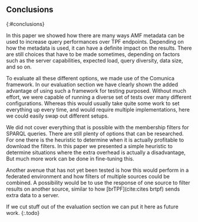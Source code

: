 ## Conclusions
{:#conclusions}

In this paper we showed how there are many ways AMF metadata can be used
to increase query performances over TPF endpoints.
Depending on how the metadata is used,
it can have a definite impact on the results.
There are still choices that have to be made sometimes,
depending on factors such as the server capabilities,
expected load, query diversity, data size, and so on.

To evaluate all these different options,
we made use of the Comunica framework.
In our evaluation section we have clearly shown the added advantage
of using such a framework for testing purposed.
Without much effort, we were capable of running a diverse set of tests over many different configurations.
Whereas this would usually take quite some work to set everything up every time,
and would require multiple implementations,
here we could easily swap out different setups.

We did not cover everything that is possible with the membership filters for SPARQL queries.
There are still plenty of options that can be researched.
For one there is the heuristic to determine when it is actually profitable to download the filters.
In this paper we presented a simple heuristic 
to determine situations where the extra overhead is actually a disadvantage,
But much more work can be done in fine-tuning this.

Another avenue that has not yet been tested is how this would perform in a federated environment
and how filters of multiple sources could be combined.
A possibility would be to use the response of one source to filter results on another source,
similar to how [brTPF](cite:cites brtpf) sends extra data to a server.

If we cut stuff out of the evaluation section we can put it here as future work.
{:.todo}
